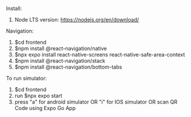 Install:
1. Node LTS version: https://nodejs.org/en/download/

Navigation: 
1. $cd frontend
2. $npm install @react-navigation/native
3. $npx expo install react-native-screens react-native-safe-area-context
4. $npm install @react-navigation/stack
5. $npm install @react-navigation/bottom-tabs

To run simulator: 
1. $cd frontend
2. run $npx expo start
3. press "a" for android simulator OR "i" for IOS simulator OR scan QR Code using Expo Go App


